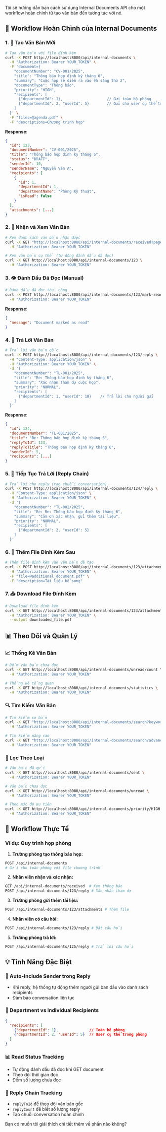 
Tôi sẽ hướng dẫn bạn cách sử dụng Internal Documents API cho một workflow hoàn chỉnh từ tạo văn bản đến tương tác với nó.

## 🔄 **Workflow Hoàn Chỉnh của Internal Documents**

### 1. **📝 Tạo Văn Bản Mới**

```bash
# Tạo văn bản với file đính kèm
curl -X POST http://localhost:8080/api/internal-documents \
  -H "Authorization: Bearer YOUR_TOKEN" \
  -F 'document={
    "documentNumber": "CV-001/2025",
    "title": "Thông báo họp định kỳ tháng 6", 
    "summary": "Cuộc họp sẽ diễn ra vào 9h sáng thứ 2",
    "documentType": "Thông báo",
    "priority": "HIGH",
    "recipients": [
      {"departmentId": 1},                    // Gửi toàn bộ phòng
      {"departmentId": 2, "userId": 5}        // Gửi cho user cụ thể trong phòng
    ]
  }' \
  -F "files=@agenda.pdf" \
  -F "descriptions=Chương trình họp"
```

**Response:**
```json
{
  "id": 123,
  "documentNumber": "CV-001/2025", 
  "title": "Thông báo họp định kỳ tháng 6",
  "status": "DRAFT",
  "senderId": 10,
  "senderName": "Nguyễn Văn A",
  "recipients": [
    {
      "id": 1,
      "departmentId": 1,
      "departmentName": "Phòng Kỹ thuật",
      "isRead": false
    }
  ],
  "attachments": [...]
}
```

### 2. **📨 Nhận và Xem Văn Bản**

```bash
# Xem danh sách văn bản nhận được
curl -X GET "http://localhost:8080/api/internal-documents/received?page=0&size=10" \
  -H "Authorization: Bearer YOUR_TOKEN"

# Xem văn bản cụ thể (tự động đánh dấu đã đọc)
curl -X GET http://localhost:8080/api/internal-documents/123 \
  -H "Authorization: Bearer YOUR_TOKEN"
```

### 3. **👁️ Đánh Dấu Đã Đọc (Manual)**

```bash
# Đánh dấu đã đọc thủ công
curl -X POST http://localhost:8080/api/internal-documents/123/mark-read \
  -H "Authorization: Bearer YOUR_TOKEN"
```

**Response:**
```json
{
  "message": "Document marked as read"
}
```

### 4. **💬 Trả Lời Văn Bản**

```bash
# Trả lời văn bản gốc
curl -X POST http://localhost:8080/api/internal-documents/123/reply \
  -H "Content-Type: application/json" \
  -H "Authorization: Bearer YOUR_TOKEN" \
  -d '{
    "documentNumber": "TL-001/2025",
    "title": "Re: Thông báo họp định kỳ tháng 6",
    "summary": "Xác nhận tham dự cuộc họp",
    "priority": "NORMAL",
    "recipients": [
      {"departmentId": 1, "userId": 10}    // Trả lời cho người gửi
    ]
  }'
```

**Response:**
```json
{
  "id": 124,
  "documentNumber": "TL-001/2025",
  "title": "Re: Thông báo họp định kỳ tháng 6", 
  "replyToId": 123,
  "replyToTitle": "Thông báo họp định kỳ tháng 6",
  "senderId": 5,
  "recipients": [...]
}
```

### 5. **🔄 Tiếp Tục Trả Lời (Reply Chain)**

```bash
# Trả lời cho reply (tạo chuỗi conversation)
curl -X POST http://localhost:8080/api/internal-documents/124/reply \
  -H "Content-Type: application/json" \
  -H "Authorization: Bearer YOUR_TOKEN" \
  -d '{
    "documentNumber": "TL-002/2025", 
    "title": "Re: Re: Thông báo họp định kỳ tháng 6",
    "summary": "Cảm ơn xác nhận, gửi thêm tài liệu",
    "priority": "NORMAL",
    "recipients": [
      {"departmentId": 2, "userId": 5}
    ]
  }'
```

### 6. **📎 Thêm File Đính Kèm Sau**

```bash
# Thêm file đính kèm vào văn bản đã tạo
curl -X POST http://localhost:8080/api/internal-documents/123/attachments \
  -H "Authorization: Bearer YOUR_TOKEN" \
  -F "file=@additional_document.pdf" \
  -F "description=Tài liệu bổ sung"
```

### 7. **📥 Download File Đính Kèm**

```bash
# Download file đính kèm
curl -X GET http://localhost:8080/api/internal-documents/123/attachments/1 \
  -H "Authorization: Bearer YOUR_TOKEN" \
  --output downloaded_file.pdf
```

## 📊 **Theo Dõi và Quản Lý**

### **📈 Thống Kê Văn Bản**
```bash
# Đếm văn bản chưa đọc
curl -X GET http://localhost:8080/api/internal-documents/unread/count \
  -H "Authorization: Bearer YOUR_TOKEN"

# Thống kê tổng quan
curl -X GET http://localhost:8080/api/internal-documents/statistics \
  -H "Authorization: Bearer YOUR_TOKEN"
```

### **🔍 Tìm Kiếm Văn Bản**
```bash
# Tìm kiếm cơ bản
curl -X GET "http://localhost:8080/api/internal-documents/search?keyword=họp" \
  -H "Authorization: Bearer YOUR_TOKEN"

# Tìm kiếm nâng cao
curl -X GET "http://localhost:8080/api/internal-documents/search/advanced?priority=HIGH&startDate=2025-06-01T00:00:00&endDate=2025-06-30T23:59:59" \
  -H "Authorization: Bearer YOUR_TOKEN"
```

### **📂 Lọc Theo Loại**
```bash
# Văn bản đã gửi
curl -X GET http://localhost:8080/api/internal-documents/sent \
  -H "Authorization: Bearer YOUR_TOKEN"

# Văn bản chưa đọc
curl -X GET http://localhost:8080/api/internal-documents/unread \
  -H "Authorization: Bearer YOUR_TOKEN"

# Theo mức độ ưu tiên
curl -X GET http://localhost:8080/api/internal-documents/priority/HIGH \
  -H "Authorization: Bearer YOUR_TOKEN"
```

## 🔄 **Workflow Thực Tế**

### **Ví dụ: Quy trình họp phòng**

1. **Trưởng phòng tạo thông báo họp:**
```bash
POST /api/internal-documents
# Gửi cho toàn phòng với file chương trình
```

2. **Nhân viên nhận và xác nhận:**
```bash
GET /api/internal-documents/received  # Xem thông báo
POST /api/internal-documents/123/reply # Xác nhận tham dự
```

3. **Trưởng phòng gửi thêm tài liệu:**
```bash
POST /api/internal-documents/123/attachments # Thêm file
```

4. **Nhân viên có câu hỏi:**
```bash
POST /api/internal-documents/123/reply # Đặt câu hỏi
```

5. **Trưởng phòng trả lời:**
```bash
POST /api/internal-documents/125/reply # Trả lời câu hỏi
```

## 💡 **Tính Năng Đặc Biệt**

### **🎯 Auto-include Sender trong Reply**
- Khi reply, hệ thống tự động thêm người gửi ban đầu vào danh sách recipients
- Đảm bảo conversation liên tục

### **👥 Department vs Individual Recipients**
```json
{
  "recipients": [
    {"departmentId": 1},              // Toàn bộ phòng
    {"departmentId": 2, "userId": 5}  // User cụ thể trong phòng
  ]
}
```

### **📊 Read Status Tracking**
- Tự động đánh dấu đã đọc khi GET document
- Theo dõi thời gian đọc
- Đếm số lượng chưa đọc

### **🔗 Reply Chain Tracking**
- `replyToId` để theo dõi văn bản gốc
- `replyCount` để biết số lượng reply
- Tạo chuỗi conversation hoàn chỉnh

Bạn có muốn tôi giải thích chi tiết thêm về phần nào không?
